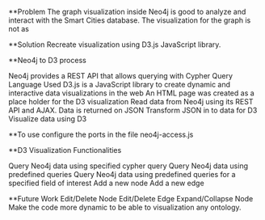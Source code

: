 **Problem
The graph visualization inside Neo4j is good to analyze and interact with the Smart Cities database. 
The visualization for the graph is not as 

**Solution
Recreate visualization using D3.js JavaScript library. 

**Neo4j to D3 process

Neo4j provides a REST API that allows querying with Cypher Query Language
Used D3.js is a JavaScript library to create dynamic and interactive data visualizations in the web
An HTML page was created as a place holder for the D3 visualization
Read data from Neo4j using its REST API and AJAX. Data is returned on JSON
Transform JSON in to data for D3
Visualize data using D3

**To use configure the ports in the file neo4j-access.js

**D3 Visualization Functionalities

Query Neo4j data using specified cypher query
Query Neo4j data using predefined queries
Query Neo4j data using predefined queries for a specified field of interest 
Add a new node
Add a new edge

**Future Work
Edit/Delete Node
Edit/Delete Edge
Expand/Collapse Node
Make the code more dynamic to be able to visualization any ontology. 
